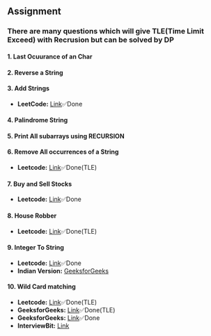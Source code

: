 ## Assignment
### There are many questions which will give TLE(Time Limit Exceed) with Recrusion but can be solved by DP

#### 1. Last Ocuurance of an Char

#### 2. Reverse a String

#### 3. Add Strings
- **LeetCode:** [Link](https://leetcode.com/problems/add-strings/)✅Done

#### 4. Palindrome String

#### 5. Print All subarrays using RECURSION

#### 6. Remove All occurrences of a String
- **Leetcode:** [Link](https://leetcode.com/problems/remove-all-occurrences-of-a-substring/)✅Done(TLE)

#### 7. Buy and Sell Stocks
- **Leetcode:** [Link](https://leetcode.com/problems/best-time-to-buy-and-sell-stock/)✅Done

#### 8. House Robber
- **Leetcode:** [Link](https://leetcode.com/problems/house-robber/)✅Done(TLE)

#### 9. Integer To String
- **Leetcode:** [Link](https://leetcode.com/problems/integer-to-english-words/)✅Done
- **Indian Version:** [GeeksforGeeks](https://practice.geeksforgeeks.org/problems/number-to-words0335/1)

#### 10. Wild Card matching
- **Leetcode:** [Link](https://leetcode.com/problems/wildcard-matching/)✅Done(TLE)
- **GeeksforGeeks:** [Link](https://practice.geeksforgeeks.org/problems/wildcard-pattern-matching/1)✅Done(TLE)
- **GeeksforGeeks:** [Link](https://practice.geeksforgeeks.org/problems/wildcard-string-matching1126/1)✅Done
- **InterviewBit:** [Link](https://www.interviewbit.com/problems/regular-expression-match/)